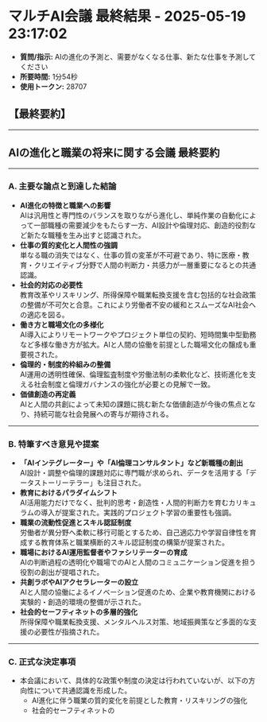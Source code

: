 # マルチAI会議 最終結果 - 2025-05-19 23:17:02
- **質問/指示:** AIの進化の予測と、需要がなくなる仕事、新たな仕事を予測してください
- **所要時間:** 1分54秒
- **使用トークン:** 28707

## 【最終要約】

---
## AIの進化と職業の将来に関する会議 最終要約

---

### A. 主要な論点と到達した結論

- **AI進化の特徴と職業への影響**  
  AIは汎用性と専門性のバランスを取りながら進化し、単純作業の自動化によって一部職種の需要減少をもたらす一方、AI設計や倫理対応、創造的役割など新たな職種を生み出すと認識された。  
- **仕事の質的変化と人間性の強調**  
  単なる職の消失ではなく、仕事の質の変革が不可避であり、特に医療・教育・クリエイティブ分野で人間の判断力・共感力が一層重要になるとの共通認識。  
- **社会的対応の必要性**  
  教育改革やリスキリング、所得保障や職業転換支援を含む包括的な社会政策の整備が不可欠と合意。これにより労働者不安の緩和とスムーズなAI社会への適応を図る。  
- **働き方と職場文化の多様化**  
  AI導入によりリモートワークやプロジェクト単位の契約、短時間集中型勤務など多様な働き方が拡大。AIと人間の協働を前提とした職場文化の醸成も重要視された。  
- **倫理的・制度的枠組みの整備**  
  AI運用の透明性確保、倫理監査制度や労働法制の柔軟化など、技術進化を支える社会制度と倫理ガバナンスの強化が必要との見解で一致。  
- **価値創造の再定義**  
  AIと人間の共創によって未知の課題に挑む新たな価値創造が今後の焦点となり、持続可能な社会発展への寄与が期待される。

---

### B. 特筆すべき意見や提案

- **「AIインテグレーター」や「AI倫理コンサルタント」など新職種の創出**  
  AI設計・調整や倫理的課題対応に専門職が求められ、データを活用する「データストーリーテラー」も注目された。  
- **教育におけるパラダイムシフト**  
  AI活用能力だけでなく、批判的思考・創造性・人間的判断力を育むカリキュラムの導入が提案された。実践的プロジェクト学習の重要性も強調。  
- **職業の流動性促進とスキル認証制度**  
  労働者が異分野へ柔軟に移行可能とするため、自己適応力や学習自律性を育成する教育体系と職業横断的スキル認証制度の構築が提案された。  
- **職場におけるAI運用監督者やファシリテーターの育成**  
  AIの判断過程の透明化や職場でのAIと人間のコミュニケーション促進を担う役割の創出が提唱された。  
- **共創ラボやAIアクセラレーターの設立**  
  AIと人間の協働によるイノベーション促進のため、企業や教育機関における実験的・創造的環境の整備が示された。  
- **社会的セーフティネットの多層的強化**  
  所得保障や職業転換支援、メンタルヘルス対策、地域振興策など多面的な支援の必要性が指摘された。

---

### C. 正式な決定事項

- 本会議において、具体的な政策や制度の決定は行われていないが、以下の方向性について共通認識を形成した。  
  - AI進化に伴う職業の質的変化を前提とした教育・リスキリングの強化  
  - 社会的セーフティネットの
